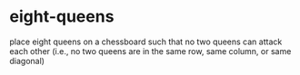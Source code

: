# eight-queens
place eight queens on a  chessboard such that no two queens can attack each other (i.e., no two queens are in the  same row, same column, or same diagonal)
